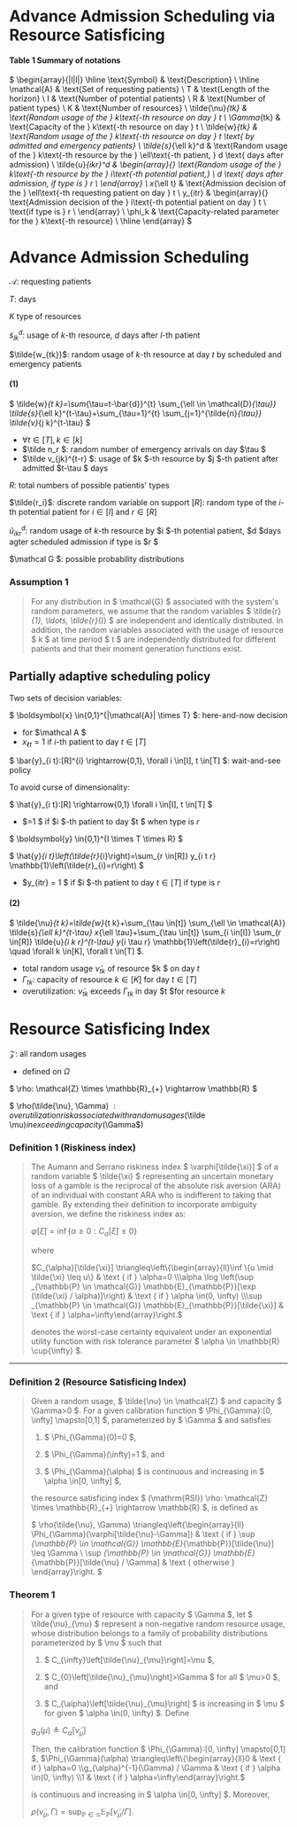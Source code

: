 # Advance Admission Scheduling via Resource Satisficing

#### Table 1 Summary of notations

$
\begin{array}{|l|l|}
\hline
\text{Symbol} & \text{Description} \\
\hline
\mathcal{A} & \text{Set of requesting patients} \\
T & \text{Length of the horizon} \\
I & \text{Number of potential patients} \\
R & \text{Number of patient types} \\
K & \text{Number of resources} \\
\tilde{\nu}_{tk} & \text{Random usage of the } k\text{-th resource on day } t \\
\Gamma_{tk} & \text{Capacity of the } k\text{-th resource on day } t \\
\tilde{w}_{tk} & \text{Random usage of the } k\text{-th resource on day } t \text{ by admitted and emergency patients} \\
\tilde{s}_{\ell k}^d & \text{Random usage of the } k\text{-th resource by the } \ell\text{-th patient, } d \text{ days after admission} \\
\tilde{u}_{ikr}^d & 
  \begin{array}{}
  \text{Random usage of the } k\text{-th resource by the } i\text{-th potential patient,} \\
  d \text{ days after admission, if type is } r \\
  \end{array} \\
x_{\ell t} & \text{Admission decision of the } \ell\text{-th requesting patient on day } t \\
y_{itr} & 
  \begin{array}{}
  \text{Admission decision of the } i\text{-th potential patient on day } t \\
  \text{if type is } r \\
  \end{array} \\
\phi_k & \text{Capacity-related parameter for the } k\text{-th resource} \\
\hline
\end{array}
$






# Advance Admission Scheduling 

$\mathcal A$: requesting patients

$T$: days 

$K$ type of resources 

$\tilde s^d_{lk}$: usage of $k$-th resource, $d$ days after $l$-th patient 

$\tilde{w_{tk}}$: random usage of $k$-th resource at day $t$ by scheduled and emergency patients 

#### (1)

$ \tilde{w}_{t k}=\sum_{\tau=t-\bar{d}}^{t} \sum_{\ell \in \mathcal{D}_{\tau}} \tilde{s}_{\ell k}^{t-\tau}+\sum_{\tau=1}^{t} \sum_{j=1}^{\tilde{n}_{\tau}} \tilde{v}_{j k}^{t-\tau} $
- $\forall t \in [T], k\in[k]$
- $\tilde n_r $: random number of emergency arrivals on day $\tau $
- $\tilde v_{jk}^{t-r} $: usage of $k $-th resource by $j $-th patient after admitted $t-\tau  $ days 


$R$: total numbers of possible patientis' types 

$\tilde{r_i}$: discrete random variable on support $[R]$: random type of the $i$-th potential patient for $i\in[I]$ and $r\in[R]$

$\tilde u_{ikr}^d$: random usage of $k$-th resource by $i $-th potential patient, $d $days agter scheduled admission if type is $r $

$\mathcal G $: possible probability distributions 

### Assumption 1

> For any distribution in $ \mathcal{G} $ associated with the system's random parameters, we assume that the random variables $ \tilde{r}_{1}, \ldots, \tilde{r}_{I} $ are independent and identically distributed. In addition, the random variables associated with the usage of resource $ k $ at time period $ t $ are independently distributed for different patients and that their moment generation functions exist.

## Partially adaptive scheduling policy 

Two sets of decision variables:

$ \boldsymbol{x} \in\{0,1\}^{|\mathcal{A}| \times T} $: here-and-now decision 
- for $\mathcal A $
- $x_{\ell t} = 1$ if $i$-th patient to day $t\in[T]$

$ \bar{y}_{i t}:[R]^{i} \rightarrow\{0,1\}, \forall  i \in[I], t \in[T] $: wait-and-see policy 

To avoid curse of dimensionality:

$ \hat{y}_{i t}:[R] \rightarrow\{0,1\} \forall i \in[I], t \in[T] $
- $=1 $ if $i $-th patient to day $t $ when type is $r$

$ \boldsymbol{y} \in\{0,1\}^{I \times T \times R} $

$ \hat{y}_{i t}\left(\tilde{r}_{i}\right)=\sum_{r \in[R]} y_{i t r} \mathbb{1}\left(\tilde{r}_{i}=r\right) $

- $y_{itr} = 1 $ if $i $-th patient to day $t\in[T]$ if type is $r$

#### (2)

$ \tilde{\nu}_{t k}=\tilde{w}_{t k}+\sum_{\tau \in[t]} \sum_{\ell \in \mathcal{A}} \tilde{s}_{\ell k}^{t-\tau} x_{\ell \tau}+\sum_{\tau \in[t]} \sum_{i \in[I]} \sum_{r \in[R]} \tilde{u}_{i k r}^{t-\tau} y_{i \tau r} \mathbb{1}\left(\tilde{r}_{i}=r\right) \quad \forall k \in[K], \forall t \in[T] $.

- total random usage $\tilde \nu_{tk}$ of resource $k $ on day $t$
- $\Gamma_{tk}$: capacity of resource $k\in [K]$ for day $t\in[T]$
- overutilization: $\tilde \nu_{tk}$ exceeds $\Gamma_{tk}$ in day $t $for resource $k$

# Resource Satisficing Index

$\mathcal Z$: all random usages 
- defined on $\Omega$

$ \rho: \mathcal{Z} \times \mathbb{R}_{+} \rightarrow \mathbb{R} $

$ \rho(\tilde{\nu}, \Gamma) $: overutilization risk associated with random usages ($\tilde \mu$) in exceeding capacity ($\Gamma$)

### Definition 1 (Riskiness index)

> The Aumann and Serrano riskiness index $ \varphi[\tilde{\xi}] $ of a random variable $ \tilde{\xi} $ representing an uncertain monetary loss of a gamble is the reciprocal of the absolute risk aversion (ARA) of an individual with constant ARA who is indifferent to taking that gamble. By extending their definition to incorporate ambiguity aversion, we define the riskiness index as:
> 
> $\varphi[\tilde{\xi}]=\inf \left\{\alpha \geq 0: C_{\alpha}[\tilde{\xi}] \leq 0\right\}$
> 
> where
> 
> $C_{\alpha}[\tilde{\xi}] \triangleq\left\{\begin{array}{ll}\inf \{u \mid \tilde{\xi} \leq u\} & \text { if } \alpha=0 \\\alpha \log \left(\sup _{\mathbb{P} \in \mathcal{G}} \mathbb{E}_{\mathbb{P}}[\exp (\tilde{\xi} / \alpha)]\right) & \text { if } \alpha \in(0, \infty) \\\sup _{\mathbb{P} \in \mathcal{G}} \mathbb{E}_{\mathbb{P}}[\tilde{\xi}] & \text { if } \alpha=\infty\end{array}\right.$
> 
> denotes the worst-case certainty equivalent under an exponential utility function with risk tolerance parameter $ \alpha \in \mathbb{R} \cup\{\infty\} $.

---

### Definition 2 (Resource Satisficing Index) 

> Given a random usage, $ \tilde{\nu} \in \mathcal{Z} $ and capacity $ \Gamma>0 $. For a given calibration function $ \Phi_{\Gamma}:[0, \infty] \mapsto[0,1] $, parameterized by $ \Gamma $ and satisfies 
> 
> 1. $ \Phi_{\Gamma}(0)=0 $, 
> 
> 2. $ \Phi_{\Gamma}(\infty)=1 $, and 
> 
> 3. $ \Phi_{\Gamma}(\alpha) $ is continuous and increasing in $ \alpha \in[0, \infty] $, 
> 
> the resource satisficing index $ (\mathrm{RSI}) \rho: \mathcal{Z} \times \mathbb{R}_{+} \rightarrow \mathbb{R} $, is defined as 
> 
> $ \rho(\tilde{\nu}, \Gamma) \triangleq\left\{\begin{array}{ll} \Phi_{\Gamma}(\varphi[\tilde{\nu}-\Gamma]) & \text { if } \sup _{\mathbb{P} \in \mathcal{G}} \mathbb{E}_{\mathbb{P}}[\tilde{\nu}] \leq \Gamma \\ \sup _{\mathbb{P} \in \mathcal{G}} \mathbb{E}_{\mathbb{P}}[\tilde{\nu} / \Gamma] & \text { otherwise } \end{array}\right. $

### Theorem 1

> For a given type of resource with capacity $ \Gamma $, let $ \tilde{\nu}_{\mu} $ represent a non-negative random resource usage, whose distribution belongs to a family of probability distributions parameterized by $ \mu $ such that 
> 
> 1. $ C_{\infty}\left[\tilde{\nu}_{\mu}\right]=\mu $,
>
> 2. $ C_{0}\left[\tilde{\nu}_{\mu}\right]>\Gamma $ for all $ \mu>0 $, and
> 
> 3. $ C_{\alpha}\left[\tilde{\nu}_{\mu}\right] $ is increasing in $ \mu $ for given $ \alpha \in(0, \infty) $.
> Define
> 
> $g_{\alpha}(\mu) \triangleq C_{\alpha}\left[\tilde{\nu}_{\mu}\right]$
> 
> Then, the calibration function $ \Phi_{\Gamma}:[0, \infty] \mapsto[0,1] $,
> $\Phi_{\Gamma}(\alpha) \triangleq\left\{\begin{array}{ll}0 & \text { if } \alpha=0 \\g_{\alpha}^{-1}(\Gamma) / \Gamma & \text { if } \alpha \in(0, \infty) \\1 & \text { if } \alpha=\infty\end{array}\right.$
> 
> is continuous and increasing in $ \alpha \in[0, \infty] $. Moreover,
> 
> $\rho\left(\tilde{\nu}_{\mu}, \Gamma\right)=\sup _{\mathbb{P} \in \mathcal{G}} \mathbb{E}_{\mathbb{P}}\left[\tilde{\nu}_{\mu} / \Gamma\right] .$



